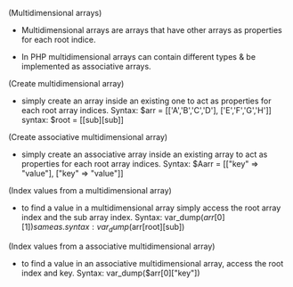 (Multidimensional arrays)

- Multidimensional arrays are arrays that have other arrays as properties for each root indice.

- In PHP multidimensional arrays can contain different types &amp; be implemented as associative arrays.


(Create multidimensional array)
- simply create an array inside an existing one to act as properties for each root array indices.
Syntax: $arr = [['A','B','C','D'], ['E','F','G','H']] syntax: $root = [[sub][sub]]


(Create associative multidimensional array)
- simply create an associative array inside an existing array to act as properties for each root array indices.
Syntax: $Aarr = [["key" =&gt; "value"], ["key" =&gt; "value"]]


(Index values from a multidimensional array)
- to find a value in a multidimensional array simply access the root array index and the sub array index.
Syntax: var_dump($arr[0][1]) same as. syntax: var_dump($arr[root][sub])


(Index values from a associative multidimensional array)
- to find a value in an associative multidimensional array, access the root index and key.
Syntax: var_dump($arr[0]["key"])

